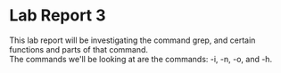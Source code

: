 # Lab Report 3  
This lab report will be investigating the command grep, and certain functions and parts of that command.  
The commands we'll be looking at are the commands: -i, -n, -o, and -h.  

